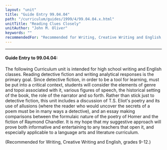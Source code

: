 ```yaml
---
layout: "unit"
title: "Guide Entry 99.04.04"
path: "/curriculum/guides/1999/4/99.04.04.x.html"
unitTitle: "Reading Clues Closely"
unitAuthor: "John M. Oliver"
keywords: ""
recommendedFor: "Recommended for Writing, Creative Writing and English, grades 9-12."
---
```

<body>
<hr/>
 <h4>
  Guide Entry to 99.04.04:
 </h4>
 The following Curriculum unit is intended for high school writing and English classes. Reading detective fiction and writing analytical responses is the primary goal. Since detective fiction, in order to be a tool for learning, must be put into a critical context, students will consider the elements of genre and topoi associated with it, various figures of speech, the historical setting of the book, the role of the narrator and so forth. Rather than stick just to detective fiction, this unit includes a discussion of T.S. Eliot's poetry and its use of allusions (where the reader who would uncover the secrets of a poem must be in many ways a detective), and an essay making comparisons between the formulaic nature of the poetry of Homer and the fiction of Raymond Chandler. It is my hope that my suggestive approach will prove both informative and entertaining to any teachers that open it, and especially applicable to a language arts and literature curriculum.
 <p>
  (Recommended for Writing, Creative Writing and English, grades 9-12.)
 </p>


</body>